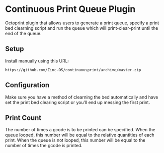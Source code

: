 # Continuous Print Queue Plugin

Octoprint plugin that allows users to generate a print queue, specify a print bed clearning script and run the queue which will print-clear-print until the end of the queue.

## Setup

Install manually using this URL:

    https://github.com/Zinc-OS/continuousprint/archive/master.zip



## Configuration

Make sure you have a method of clearning the bed automatically and have set the print bed clearing script or you'll end up messing the first print.

## Print Count

The number of times a gcode is to be printed can be specified.
When the queue looped, this number will be equal to the relative quantities of each print.
When the queue is not looped, this number will be equal to the number of times the gcode is printed. 
